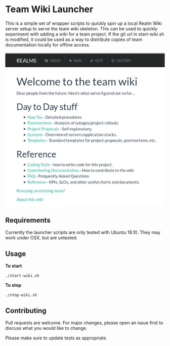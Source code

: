 # Team Wiki Launcher

This is a simple set of wrapper scripts to quickly spin up a local Realm Wiki server setup to serve the team wiki skeleton. This can be used to quickly experiment with adding a wiki for a team project. If the git url in start-wiki.sh is modified, it could be used as a way to distribute copies of team documentation locally for offline access.

![Realm Wiki Skeleton](https://raw.githubusercontent.com/themizan/team-wiki-launcher/master/docs/wiki-home.jpg)


## Requirements

Currently the launcher scripts are only tested with Ubuntu 18.10. They may work under OSX, but are untested. 

## Usage

__To start__
```
./start-wiki.sh
```

__To stop__

```
./stop-wiki.sh
```
## Contributing
Pull requests are welcome. For major changes, please open an issue first to discuss what you would like to change.

Please make sure to update tests as appropriate.

